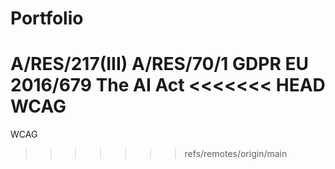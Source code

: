 # Portfolio
A/RES/217(III)
A/RES/70/1
GDPR EU 2016/679
The AI Act
<<<<<<< HEAD
WCAG
=======
WCAG
>>>>>>> refs/remotes/origin/main
